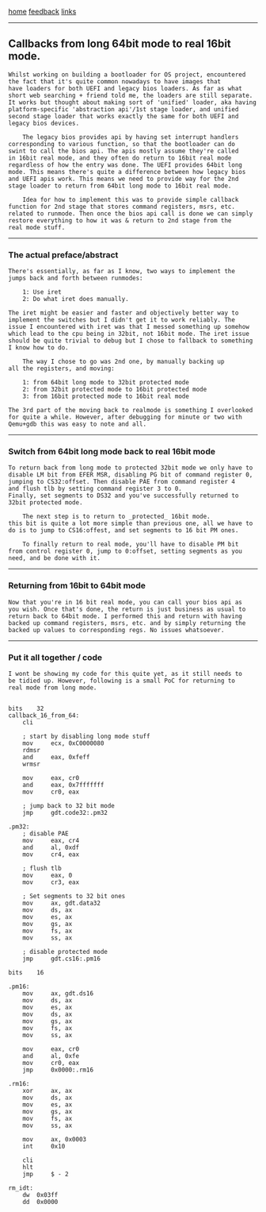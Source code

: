 [home](/) [feedback](/feedback) [links](/links)

-----------------------------------------------------------------------------

## Callbacks from long 64bit mode to real 16bit mode.

	Whilst working on building a bootloader for OS project, encountered
	the fact that it's quite common nowadays to have images that
	have loaders for both UEFI and legacy bios loaders. As far as what
	short web searching + friend told me, the loaders are still separate. 
	It works but thought about making sort of 'unified' loader, aka having 
	platform-specific 'abstraction api'/1st stage loader, and unified 
	second stage loader that works exactly the same for both UEFI and 
	legacy bios devices.

		The legacy bios provides api by having set interrupt handlers
	corresponding to various function, so that the bootloader can do
	swint to call the bios api. The apis mostly assume they're called
	in 16bit real mode, and they often do return to 16bit real mode 
	regardless of how the entry was done. The UEFI provides 64bit long
	mode. This means there's quite a difference between how legacy bios
	and UEFI apis work. This means we need to provide way for the 2nd 
	stage loader to return from 64bit long mode to 16bit real mode.
	
		Idea for how to implement this was to provide simple callback
	function for 2nd stage that stores command registers, msrs, etc. 
	related to runmode. Then once the bios api call is done we can simply
	restore everything to how it was & return to 2nd stage from the 
	real mode stuff.

-----------------------------------------------------------------------------

### The actual preface/abstract

	There's essentially, as far as I know, two ways to implement the
	jumps back and forth between runmodes:

		1: Use iret
		2: Do what iret does manually.

	The iret might be easier and faster and objectively better way to
	implement the switches but I didn't get it to work reliably. The 
	issue I encountered with iret was that I messed something up somehow
	which lead to the cpu being in 32bit, not 16bit mode. The iret issue
	should be quite trivial to debug but I chose to fallback to something
	I know how to do.

		The way I chose to go was 2nd one, by manually backing up
	all the registers, and moving:

		1: from 64bit long mode to 32bit protected mode
		2: from 32bit protected mode to 16bit protected mode
		3: from 16bit protected mode to 16bit real mode

	The 3rd part of the moving back to realmode is something I overlooked
	for quite a while. However, after debugging for minute or two with
	Qemu+gdb this was easy to note and all.

-----------------------------------------------------------------------------

### Switch from 64bit long mode back to real 16bit mode

	To return back from long mode to protected 32bit mode we only have to
	disable LM bit from EFER MSR, disabling PG bit of command register 0, 
	jumping to CS32:offset. Then disable PAE from command register 4 
	and flush tlb by setting command register 3 to 0. 
	Finally, set segments to DS32 and you've successfully returned to 
	32bit protected mode.

		The next step is to return to _protected_ 16bit mode.
	this bit is quite a lot more simple than previous one, all we have to
	do is to jump to CS16:offest, and set segments to 16 bit PM ones.

		To finally return to real mode, you'll have to disable PM bit
	from control register 0, jump to 0:offset, setting segments as you 
	need, and be done with it.

-----------------------------------------------------------------------------

### Returning from 16bit to 64bit mode

	Now that you're in 16 bit real mode, you can call your bios api as
	you wish. Once that's done, the return is just business as usual to
	return back to 64bit mode. I performed this and return with having
	backed up command registers, msrs, etc. and by simply returning the
	backed up values to corresponding regs. No issues whatsoever.

-----------------------------------------------------------------------------

### Put it all together / code

	I wont be showing my code for this quite yet, as it still needs to
	be tidied up. However, following is a small PoC for returning to
	real mode from long mode.


	bits	32
	callback_16_from_64:
		cli

		; start by disabling long mode stuff
		mov 	ecx, 0xC0000080
		rdmsr
		and 	eax, 0xfeff
		wrmsr

		mov 	eax, cr0
		and 	eax, 0x7fffffff
		mov 	cr0, eax

		; jump back to 32 bit mode
		jmp 	gdt.code32:.pm32

	.pm32:
		; disable PAE
		mov 	eax, cr4
		and 	al, 0xdf
		mov 	cr4, eax

		; flush tlb
		mov 	eax, 0
		mov 	cr3, eax

		; Set segments to 32 bit ones
		mov 	ax, gdt.data32
		mov 	ds, ax
		mov 	es, ax
		mov 	gs, ax
		mov 	fs, ax
		mov 	ss, ax

		; disable protected mode
		jmp 	gdt.cs16:.pm16

	bits 	16

	.pm16:
		mov 	ax, gdt.ds16
		mov 	ds, ax
		mov 	es, ax
		mov 	ds, ax
		mov 	gs, ax
		mov 	fs, ax
		mov 	ss, ax

		mov 	eax, cr0
		and 	al, 0xfe
		mov 	cr0, eax
		jmp 	0x0000:.rm16

	.rm16:
		xor 	ax, ax
		mov 	ds, ax
		mov 	es, ax
		mov 	gs, ax
		mov 	fs, ax
		mov 	ss, ax

		mov 	ax, 0x0003
		int 	0x10

		cli
		hlt
		jmp 	$ - 2

	rm_idt:
		dw 	0x03ff
		dd 	0x0000

